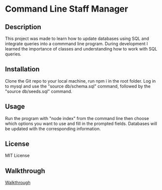 # Command Line Staff Manager

## Description
This project was made to learn how to update databases using SQL and integrate queries into a commmand line program. During development I learned the importance of classes and understanding how to work with SQL queries.

## Installation
Clone the Git repo to your local machine, run npm i in the root folder. Log in to mysql and use the "source db/schema.sql" command, followed by the "source db/seeds.sql" command.

## Usage
Run the program with "node index" from the command line then choose which options you want to use and fill in the prompted fields. Databases will be updated with the corresponding information.

## License
MIT License

## Walkthrough
[Walkthrough](https://drive.google.com/file/d/1t35nwKNyix8HRyT--1Qf1MBjPV0cDFF0/view)
